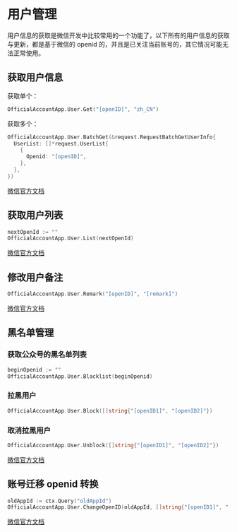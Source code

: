 # 用户管理

用户信息的获取是微信开发中比较常用的一个功能了，以下所有的用户信息的获取与更新，都是基于微信的 openid 的，并且是已关注当前账号的，其它情况可能无法正常使用。


## 获取用户信息

获取单个：
``` go
OfficialAccountApp.User.Get("[openID]", "zh_CN")
```
获取多个：
``` go
OfficialAccountApp.User.BatchGet(&request.RequestBatchGetUserInfo{
  UserList: []*request.UserList{
    {
      Openid: "[openID]",
    },
  },
})
```
[微信官方文档](https://developers.weixin.qq.com/doc/offiaccount/User_Management/Get_users_basic_information_UnionID.html#UinonId)

## 获取用户列表

``` go
nextOpenId := ""
OfficialAccountApp.User.List(nextOpenId)
```
[微信官方文档](https://developers.weixin.qq.com/doc/offiaccount/User_Management/Getting_a_User_List.html)

## 修改用户备注 

``` go
OfficialAccountApp.User.Remark("[openID]", "[remark]")
``` 
[微信官方文档](https://developers.weixin.qq.com/doc/offiaccount/User_Management/Configuring_user_notes.html)


## 黑名单管理

### 获取公众号的黑名单列表
``` go
beginOpenid := ""
OfficialAccountApp.User.Blacklist(beginOpenid)
``` 

### 拉黑用户

``` go
OfficialAccountApp.User.Block([]string{"[openID1]", "[openID2]"})
``` 

### 取消拉黑用户

``` go
OfficialAccountApp.User.Unblock([]string{"[openID1]", "[openID2]"})
``` 
[微信官方文档](https://developers.weixin.qq.com/doc/offiaccount/User_Management/Manage_blacklist.html)

## 账号迁移 openid 转换

``` go
oldAppId := ctx.Query("oldAppId")
OfficialAccountApp.User.ChangeOpenID(oldAppId, []string{"[openID1]", "[openID2]"})
``` 
[微信官方文档](https://kf.qq.com/faq/1901177NrqMr190117nqYJze.html)